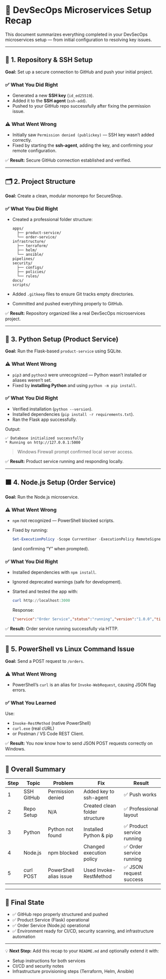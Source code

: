 # 🧩 DevSecOps Microservices Setup Recap

This document summarizes everything completed in your DevSecOps microservices setup — from initial configuration to resolving key issues.

---

## 🧩 1. Repository & SSH Setup

**Goal:** Set up a secure connection to GitHub and push your initial project.

### ✅ What You Did Right

* Generated a new **SSH key** (`id_ed25519`).
* Added it to the **SSH agent** (`ssh-add`).
* Pushed to your GitHub repo successfully after fixing the permission issue.

### ⚠️ What Went Wrong

* Initially saw `Permission denied (publickey)` — SSH key wasn’t added correctly.
* Fixed by starting the **ssh-agent**, adding the key, and confirming your remote configuration.

✅ **Result:** Secure GitHub connection established and verified.

---

## 🗂️ 2. Project Structure

**Goal:** Create a clean, modular monorepo for SecureShop.

### ✅ What You Did Right

* Created a professional folder structure:

  ```
  apps/
    ├── product-service/
    └── order-service/
  infrastructure/
    ├── terraform/
    ├── helm/
    └── ansible/
  pipelines/
  security/
    ├── configs/
    ├── policies/
    └── rules/
  docs/
  scripts/
  ```

* Added `.gitkeep` files to ensure Git tracks empty directories.

* Committed and pushed everything properly to GitHub.

✅ **Result:** Repository organized like a real DevSecOps microservices project.

---

## 🐍 3. Python Setup (Product Service)

**Goal:** Run the Flask-based `product-service` using SQLite.

### ⚠️ What Went Wrong

* `pip3` and `python3` were unrecognized — Python wasn’t installed or aliases weren’t set.
* Fixed by **installing Python** and using `python -m pip install`.

### ✅ What You Did Right

* Verified installation (`python --version`).
* Installed dependencies (`pip install -r requirements.txt`).
* Ran the Flask app successfully.

Output:

```
✅ Database initialized successfully
* Running on http://127.0.0.1:5000
```

> Windows Firewall prompt confirmed local server access.

✅ **Result:** Product service running and responding locally.

---

## 🟩 4. Node.js Setup (Order Service)

**Goal:** Run the Node.js microservice.

### ⚠️ What Went Wrong

* `npm` not recognized — PowerShell blocked scripts.
* Fixed by running:

  ```powershell
  Set-ExecutionPolicy -Scope CurrentUser -ExecutionPolicy RemoteSigned
  ```

  (and confirming “Y” when prompted).

### ✅ What You Did Right

* Installed dependencies with `npm install`.
* Ignored deprecated warnings (safe for development).
* Started and tested the app with:

  ```powershell
  curl http://localhost:3000
  ```

  Response:

  ```json
  {"service":"Order Service","status":"running","version":"1.0.0","timestamp":"..."}
  ```

✅ **Result:** Order service running successfully via HTTP.

---

## 🧠 5. PowerShell vs Linux Command Issue

**Goal:** Send a POST request to `/orders`.

### ⚠️ What Went Wrong

* PowerShell’s `curl` is an alias for `Invoke-WebRequest`, causing JSON flag errors.

### ✅ What You Learned

Use:

* `Invoke-RestMethod` (native PowerShell)
* `curl.exe` (real cURL)
* or Postman / VS Code REST Client.

✅ **Result:** You now know how to send JSON POST requests correctly on Windows.

---

## 🧭 Overall Summary

| Step | Topic      | Problem                | Fix                            | Result                    |
| ---- | ---------- | ---------------------- | ------------------------------ | ------------------------- |
| 1    | SSH GitHub | Permission denied      | Added key to ssh-agent         | ✅ Push works              |
| 2    | Repo Setup | N/A                    | Created clean folder structure | ✅ Professional layout     |
| 3    | Python     | Python not found       | Installed Python & pip         | ✅ Product service running |
| 4    | Node.js    | npm blocked            | Changed execution policy       | ✅ Order service running   |
| 5    | curl POST  | PowerShell alias issue | Used Invoke-RestMethod         | ✅ JSON request success    |

---

## 🎯 Final State

* ✅ GitHub repo properly structured and pushed
* ✅ Product Service (Flask) operational
* ✅ Order Service (Node.js) operational
* ✅ Environment ready for CI/CD, security scanning, and infrastructure automation

---

💡 **Next Step:** Add this recap to your `README.md` and optionally extend it with:

* Setup instructions for both services
* CI/CD and security notes
* Infrastructure provisioning steps (Terraform, Helm, Ansible)
